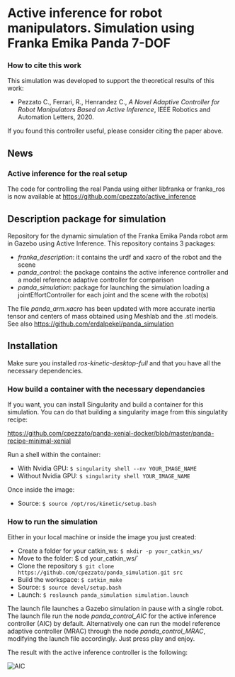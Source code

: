 # Active inference for robot manipulators. Simulation using Franka Emika Panda 7-DOF

### How to cite this work
This simulation was developed to support the theoretical results of this work:

- Pezzato C., Ferrari, R., Henrandez C., *A Novel Adaptive Controller for Robot Manipulators Based on Active Inference*, IEEE Robotics and Automation Letters, 2020.

If you found this controller useful, please consider citing the paper above.

## News
### Active inference for the real setup
The code for controlling the real Panda using either libfranka or franka_ros is now available at https://github.com/cpezzato/active_inference

## Description package for simulation

Repository for the dynamic simulation of the Franka Emika Panda robot arm in Gazebo using Active Inference. This repository contains 3 packages:

- *franka_description*: it contains the urdf and xacro of the robot and the scene
- *panda_control*: the package contains the active inference controller and a model reference adaptive controller for comparison
- *panda_simulation*: package for launching the simulation loading a jointEffortController for each joint and the scene with the robot(s)

The file *panda_arm.xacro* has been updated with more accurate inertia tensor and centers of mass obtained using Meshlab and the .stl models. See also https://github.com/erdalpekel/panda_simulation

## Installation

Make sure you installed *ros-kinetic-desktop-full* and that you have all the necessary dependencies. 

### How build a container with the necessary dependancies
If you want, you can install Singularity and build a container for this simulation. You can do that building a singularity image from this singulatity recipe:

https://github.com/cpezzato/panda-xenial-docker/blob/master/panda-recipe-minimal-xenial

Run a shell within the container:
- With Nvidia GPU: `$ singularity shell --nv YOUR_IMAGE_NAME`
- Without Nvidia GPU: `$ singularity shell YOUR_IMAGE_NAME`

Once inside the image:

- Source: `$ source /opt/ros/kinetic/setup.bash`

### How to run the simulation
Either in your local machine or inside the image you just created:

- Create a folder for your catkin_ws: `$ mkdir -p your_catkin_ws/` <br />
- Move to the folder: $ cd your_catkin_ws/` <br />
- Clone the repository `$ git clone https://github.com/cpezzato/panda_simulation.git src` <br />
- Build the workspace: `$ catkin_make` <br />
- Source: `$ source devel/setup.bash` <br />
- Launch: `$ roslaunch panda_simulation simulation.launch`

The launch file launches a Gazebo simulation in pause with a single robot. The launch file run the node *panda_control_AIC* for the active inference controller (AIC) by default. Alternatively one can run the model reference adaptive controller (MRAC) through the node *panda_control_MRAC*, modifying the launch file accordingly. Just press play and enjoy.

The result with the active inference controller is the following:

![AIC](https://user-images.githubusercontent.com/49310726/56992707-f02b0e80-6b9a-11e9-99fd-58a31f114d0e.gif)
